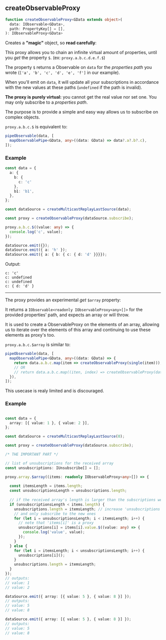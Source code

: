 ## createObservableProxy

```ts
function createObservableProxy<GData extends object>(
  data: IObservable<GData>,
  path: PropertyKey[] = [],
): IObservableProxy<GData>
```

Creates a **"magic"** object, so **read carefully**:

This proxy allows you to chain an infinite virtual amount of properties, until you *get* the property `$`.
(ex: `proxy.a.b.c.d.e.f.$`)

The property `$` returns a Observable on `data` for the *properties path* you
wrote (`['a', 'b', 'c', 'd', 'e', 'f']` in our example).

When you'll emit on `data`, it will update all your subscriptions in accordance with the new values at these paths
(`undefined` if the path is invalid).

**The proxy is purely virtual:** you cannot get the real value nor set one. You may only subscribe to a *properties
path*.

The purpose is to provide a simple and easy way allows us to subscribe on complex objects.

`proxy.a.b.c.$` is equivalent to:

```ts 
pipeObservable(data, [
  mapObservablePipe<GData, any>((data: GData) => data?.a?.b?.c),
]);
```

### Example

```ts
const data = {
  a: {
    b: {
      c: 'c'
    },
    b1: 'b1',
  },
};

const dataSource = createMulticastReplayLastSource(data);

const proxy = createObservableProxy(dataSource.subscribe);

proxy.a.b.c.$((value: any) => {
  console.log('c', value);
});

dataSource.emit({});
dataSource.emit({ a: 'h' });
dataSource.emit({ a: { b: { c: { d: 'd' }}}});
```

Output:

```text
c: 'c'
c: undefined
c: undefined
c: { d: 'd' }
```

---

The proxy provides an experimental *get* `$array` property:

It returns a `IObservable<readonly IObservableProxy<any>[]>` for the provided properties' path, and
expects an array or will throw.

It is used to create a ObservableProxy on the elements of an array, allowing us to iterate over the elements of
this array and continuing to use these elements as proxy's too.

`proxy.a.b.c.$array` is similar to:

```ts 
pipeObservable(data, [
  mapObservablePipe<GData, any>((data: GData) => {
    return data.a.b.c.map(item => createObservableProxy(single(item)));
    // OR
    // return data.a.b.c.map((iten, index) => createObservableProxy(data, ['a', 'b', 'c'].concat(index)));
  }),
]);
```

This usecase is realy limited and is discouraged.

### Example

```ts

const data = {
  array: [{ value: 1 }, { value: 2 }],
};

const dataSource = createMulticastReplayLastSource(0);

const proxy = createObservableProxy(dataSource.subscribe);

/* THE IMPORTANT PART */

// list of unsubscriptions for the received array
const unsubscriptions: IUnsubscribe[] = [];

proxy.array.$array((items: readonly IObservableProxy<any>[]) => {
  
  const itemsLength = items.length;
  const unsubscriptionsLength = unsubscriptions.length;
  
  // if the received array's length is larger than the subscriptions we've already done
  if (unsubscriptionsLength < items.length) {
    unsubscriptions.length = itemsLength; // increase 'unsubscriptions' size
    // and only subscribe to the new ones
    for (let i = unsubscriptionsLength; i < itemsLength; i++) {
      // note that 'items[i]' is a proxy
      unsubscriptions[i] = items[i].value.$((value: any) => {
        console.log('value', value);
      });
    }
  } else {
    for (let i = itemsLength; i < unsubscriptionsLength; i++) {
      unsubscriptions[i]();
    }
    unsubscriptions.length = itemsLength;
  }
});
// outputs:
// value: 1
// value: 2

dataSource.emit({ array: [{ value: 5 }, { value: 8 }] });
// outputs:
// value: 5
// value: 8

dataSource.emit({ array: [{ value: 5 }, { value: 8 }] });
// outputs:
// value: 5
// value: 8
```


